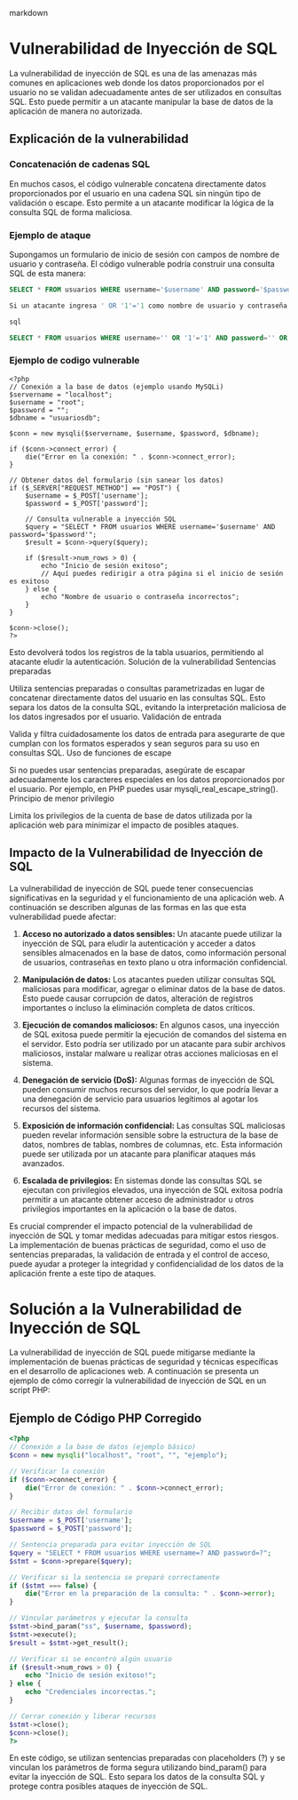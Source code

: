 markdown

# Vulnerabilidad de Inyección de SQL

La vulnerabilidad de inyección de SQL es una de las amenazas más comunes en aplicaciones web donde los datos proporcionados por el usuario no se validan adecuadamente antes de ser utilizados en consultas SQL. Esto puede permitir a un atacante manipular la base de datos de la aplicación de manera no autorizada.

## Explicación de la vulnerabilidad

### Concatenación de cadenas SQL
En muchos casos, el código vulnerable concatena directamente datos proporcionados por el usuario en una cadena SQL sin ningún tipo de validación o escape. Esto permite a un atacante modificar la lógica de la consulta SQL de forma maliciosa.

### Ejemplo de ataque
Supongamos un formulario de inicio de sesión con campos de nombre de usuario y contraseña. El código vulnerable podría construir una consulta SQL de esta manera:

```sql
SELECT * FROM usuarios WHERE username='$username' AND password='$password'

Si un atacante ingresa ' OR '1'='1 como nombre de usuario y contraseña, la consulta SQL resultante se verá así:

sql

SELECT * FROM usuarios WHERE username='' OR '1'='1' AND password='' OR '1'='1'
```
### Ejemplo de codigo vulnerable
```
<?php
// Conexión a la base de datos (ejemplo usando MySQLi)
$servername = "localhost";
$username = "root";
$password = "";
$dbname = "usuariosdb";

$conn = new mysqli($servername, $username, $password, $dbname);

if ($conn->connect_error) {
    die("Error en la conexión: " . $conn->connect_error);
}

// Obtener datos del formulario (sin sanear los datos)
if ($_SERVER["REQUEST_METHOD"] == "POST") {
    $username = $_POST['username'];
    $password = $_POST['password'];

    // Consulta vulnerable a inyección SQL
    $query = "SELECT * FROM usuarios WHERE username='$username' AND password='$password'";
    $result = $conn->query($query);

    if ($result->num_rows > 0) {
        echo "Inicio de sesión exitoso";
        // Aquí puedes redirigir a otra página si el inicio de sesión es exitoso
    } else {
        echo "Nombre de usuario o contraseña incorrectos";
    }
}

$conn->close();
?>
```
Esto devolverá todos los registros de la tabla usuarios, permitiendo al atacante eludir la autenticación.
Solución de la vulnerabilidad
Sentencias preparadas

Utiliza sentencias preparadas o consultas parametrizadas en lugar de concatenar directamente datos del usuario en las consultas SQL. Esto separa los datos de la consulta SQL, evitando la interpretación maliciosa de los datos ingresados por el usuario.
Validación de entrada

Valida y filtra cuidadosamente los datos de entrada para asegurarte de que cumplan con los formatos esperados y sean seguros para su uso en consultas SQL.
Uso de funciones de escape

Si no puedes usar sentencias preparadas, asegúrate de escapar adecuadamente los caracteres especiales en los datos proporcionados por el usuario. Por ejemplo, en PHP puedes usar mysqli_real_escape_string().
Principio de menor privilegio

Limita los privilegios de la cuenta de base de datos utilizada por la aplicación web para minimizar el impacto de posibles ataques.


## Impacto de la Vulnerabilidad de Inyección de SQL

La vulnerabilidad de inyección de SQL puede tener consecuencias significativas en la seguridad y el funcionamiento de una aplicación web. A continuación se describen algunas de las formas en las que esta vulnerabilidad puede afectar:

1. **Acceso no autorizado a datos sensibles:** Un atacante puede utilizar la inyección de SQL para eludir la autenticación y acceder a datos sensibles almacenados en la base de datos, como información personal de usuarios, contraseñas en texto plano u otra información confidencial.

2. **Manipulación de datos:** Los atacantes pueden utilizar consultas SQL maliciosas para modificar, agregar o eliminar datos de la base de datos. Esto puede causar corrupción de datos, alteración de registros importantes o incluso la eliminación completa de datos críticos.

3. **Ejecución de comandos maliciosos:** En algunos casos, una inyección de SQL exitosa puede permitir la ejecución de comandos del sistema en el servidor. Esto podría ser utilizado por un atacante para subir archivos maliciosos, instalar malware u realizar otras acciones maliciosas en el sistema.

4. **Denegación de servicio (DoS):** Algunas formas de inyección de SQL pueden consumir muchos recursos del servidor, lo que podría llevar a una denegación de servicio para usuarios legítimos al agotar los recursos del sistema.

5. **Exposición de información confidencial:** Las consultas SQL maliciosas pueden revelar información sensible sobre la estructura de la base de datos, nombres de tablas, nombres de columnas, etc. Esta información puede ser utilizada por un atacante para planificar ataques más avanzados.

6. **Escalada de privilegios:** En sistemas donde las consultas SQL se ejecutan con privilegios elevados, una inyección de SQL exitosa podría permitir a un atacante obtener acceso de administrador u otros privilegios importantes en la aplicación o la base de datos.

Es crucial comprender el impacto potencial de la vulnerabilidad de inyección de SQL y tomar medidas adecuadas para mitigar estos riesgos. La implementación de buenas prácticas de seguridad, como el uso de sentencias preparadas, la validación de entrada y el control de acceso, puede ayudar a proteger la integridad y confidencialidad de los datos de la aplicación frente a este tipo de ataques.

# Solución a la Vulnerabilidad de Inyección de SQL

La vulnerabilidad de inyección de SQL puede mitigarse mediante la implementación de buenas prácticas de seguridad y técnicas específicas en el desarrollo de aplicaciones web. A continuación se presenta un ejemplo de cómo corregir la vulnerabilidad de inyección de SQL en un script PHP:

## Ejemplo de Código PHP Corregido

```php
<?php
// Conexión a la base de datos (ejemplo básico)
$conn = new mysqli("localhost", "root", "", "ejemplo");

// Verificar la conexión
if ($conn->connect_error) {
    die("Error de conexión: " . $conn->connect_error);
}

// Recibir datos del formulario
$username = $_POST['username'];
$password = $_POST['password'];

// Sentencia preparada para evitar inyección de SQL
$query = "SELECT * FROM usuarios WHERE username=? AND password=?";
$stmt = $conn->prepare($query);

// Verificar si la sentencia se preparó correctamente
if ($stmt === false) {
    die("Error en la preparación de la consulta: " . $conn->error);
}

// Vincular parámetros y ejecutar la consulta
$stmt->bind_param("ss", $username, $password);
$stmt->execute();
$result = $stmt->get_result();

// Verificar si se encontró algún usuario
if ($result->num_rows > 0) {
    echo "Inicio de sesión exitoso!";
} else {
    echo "Credenciales incorrectas.";
}

// Cerrar conexión y liberar recursos
$stmt->close();
$conn->close();
?>
```
En este código, se utilizan sentencias preparadas con placeholders (?) y se vinculan los parámetros de forma segura utilizando bind_param() para evitar la inyección de SQL. Esto separa los datos de la consulta SQL y protege contra posibles ataques de inyección de SQL.
